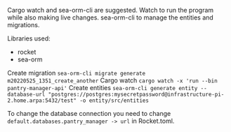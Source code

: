 Cargo watch and sea-orm-cli are suggested. Watch to run the program while also making live changes. sea-orm-cli to manage the entities and migrations.

Libraries used:
* rocket
* sea-orm

Create migration `sea-orm-cli migrate generate m20220525_1351_create_another`
Cargo watch `cargo watch -x 'run --bin pantry-manager-api'`
Create entities `sea-orm-cli generate entity --database-url "postgres://postgres:mysecretpassword@infrastructure-pi-2.home.arpa:5432/test" -o entity/src/entities`

To change the database connection you need to change `default.databases.pantry_manager -> url` in Rocket.toml.